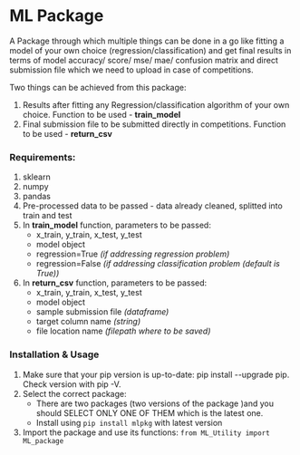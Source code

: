 # ML Package

A Package through which multiple things can be done in a go like fitting a model of your own choice (regression/classification) and get final results in terms of model accuracy/ score/ mse/ mae/ confusion matrix and direct submission file which we need to upload in case of competitions.

Two things can be achieved from this package:
1. Results after fitting any Regression/classification algorithm of your own choice. Function to be used - **train_model**
2. Final submission file to be submitted directly in competitions. Function to be used - **return_csv**

### Requirements:
1. sklearn
2. numpy
3. pandas
4. Pre-processed data to be passed - data already cleaned, splitted into train and test
5. In **train_model** function, parameters to be passed:
   * x_train, y_train, x_test, y_test
   * model object
   * regression=True     *(if addressing regression problem)*
   * regression=False     *(if addressing classification problem (default is True))*
6. In **return_csv** function, parameters to be passed:
   * x_train, y_train, x_test, y_test
   * model object
   * sample submission file   *(dataframe)*
   * target column name    *(string)*
   * file location name    *(filepath where to be saved)*

### Installation & Usage
1. Make sure that your pip version is up-to-date: pip install --upgrade pip. Check version with pip -V. 
2. Select the correct package:
   * There are two packages (two versions of the package )and you should SELECT ONLY ONE OF THEM which is the latest one.
   * Install using `pip install mlpkg` with latest version
3. Import the package and use its functions: 
   `from ML_Utility import ML_package`
   